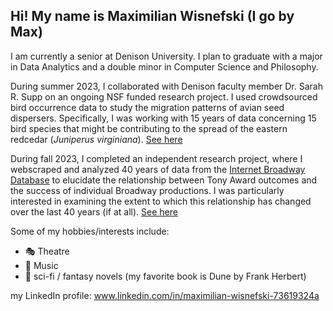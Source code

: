 ## Hi! My name is Maximilian Wisnefski (I go by Max)

I am currently a senior at Denison University. I plan to graduate with a major in Data Analytics and a double minor in Computer Science and Philosophy. 

During summer 2023, I collaborated with Denison faculty member Dr. Sarah R. Supp on an ongoing NSF funded research project. I used crowdsourced bird occurrence data to study the migration patterns of avian seed dispersers. Specifically, I was working with 15 years of data concerning 15 bird species that might be contributing to the spread of the eastern redcedar (<em>Juniperus virginiana</em>). [See here](https://github.com/sarahsupp/ERC-bird-dispersal)

During fall 2023, I completed an independent research project, where I webscraped and analyzed 40 years of data from the [Internet Broadway Database](https://www.ibdb.com/) to elucidate the relationship between Tony Award outcomes and the success of individual Broadway productions. I was particularly interested in examining the extent to which this relationship has changed over the last 40 years (if at all). [See here](https://github.com/MaxWisnefski/Tony-Award-Data-Analysis)

Some of my hobbies/interests include:
- :performing_arts: Theatre
- :musical_score: Music
- :open_book: sci-fi / fantasy novels (my favorite book is Dune by Frank Herbert)


my LinkedIn profile: www.linkedin.com/in/maximilian-wisnefski-73619324a 

